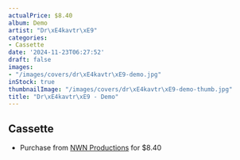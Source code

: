 ```yaml
---
actualPrice: $8.40
album: Demo
artist: "Dr\xE4kavtr\xE9"
categories:
- Cassette
date: '2024-11-23T06:27:52'
draft: false
images:
- "/images/covers/dr\xE4kavtr\xE9-demo.jpg"
inStock: true
thumbnailImage: "/images/covers/dr\xE4kavtr\xE9-demo-thumb.jpg"
title: "Dr\xE4kavtr\xE9 - Demo"
---
```


## Cassette
* Purchase from [NWN Productions](http://shop.nwnprod.com/index.php?route=product/product&path=73&product_id=22500&sort=pd.name&order=ASC) for $8.40

